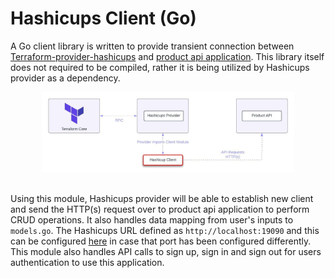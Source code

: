 # Hashicups Client (Go)

A Go client library is written to provide transient connection between [Terraform-provider-hashicups](https://github.com/hashicorp/terraform-provider-hashicups) and [product api application](https://github.com/hashicorp-demoapp/product-api-go). This library itself does not required to be compiled, rather it is being utilized by Hashicups provider as a dependency. 


<div align="center">
    <img src="./docs/terraform-provider-diagram.jpeg" alt="drawing" width="80%"/>
</div>

<br />  

Using this module, Hashicups provider will be able to establish new client and send the HTTP(s) request over to product api application to perform CRUD operations. It also handles data mapping from user's inputs to `models.go`. The Hashicups URL defined as `http://localhost:19090` and this can be configured [here](https://github.com/hashicorp-demoapp/hashicups-client-go/blob/main/client.go#L11) in case that port has been configured differently. This module also handles API calls to sign up, sign in and sign out for users authentication to use this application.